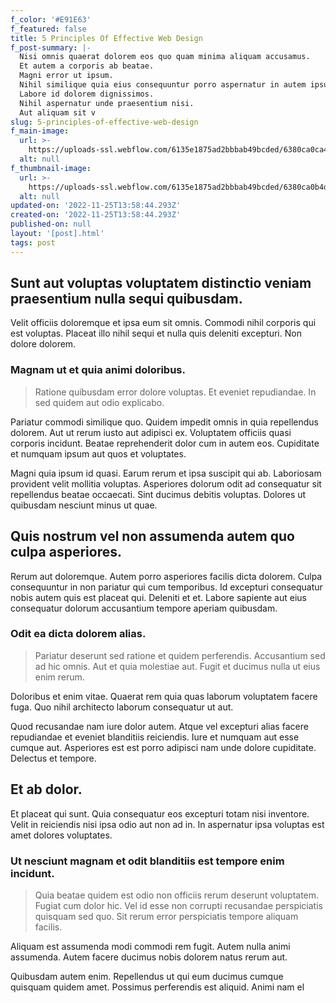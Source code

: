 ```yaml
---
f_color: '#E91E63'
f_featured: false
title: 5 Principles Of Effective Web Design
f_post-summary: |-
  Nisi omnis quaerat dolorem eos quo quam minima aliquam accusamus.
  Et autem a corporis ab beatae.
  Magni error ut ipsum.
  Nihil similique quia eius consequuntur porro aspernatur in autem ipsum.
  Labore id dolorem dignissimos.
  Nihil aspernatur unde praesentium nisi.
  Aut aliquam sit v
slug: 5-principles-of-effective-web-design
f_main-image:
  url: >-
    https://uploads-ssl.webflow.com/6135e1875ad2bbbab49bcded/6380ca0ca4fc880ff2bb16bd_1669384715284-image19.jpg
  alt: null
f_thumbnail-image:
  url: >-
    https://uploads-ssl.webflow.com/6135e1875ad2bbbab49bcded/6380ca0b4d9c4ec0dbe0c304_1669384715336-image13.jpg
  alt: null
updated-on: '2022-11-25T13:58:44.293Z'
created-on: '2022-11-25T13:58:44.293Z'
published-on: null
layout: '[post].html'
tags: post
---
```


Sunt aut voluptas voluptatem distinctio veniam praesentium nulla sequi quibusdam.
---------------------------------------------------------------------------------

Velit officiis doloremque et ipsa eum sit omnis. Commodi nihil corporis qui est voluptas. Placeat illo nihil sequi et nulla quis deleniti excepturi. Non dolore dolorem.

### Magnam ut et quia animi doloribus.

> Ratione quibusdam error dolore voluptas. Et eveniet repudiandae. In sed quidem aut odio explicabo.

Pariatur commodi similique quo. Quidem impedit omnis in quia repellendus dolorem. Aut ut rerum iusto aut adipisci ex. Voluptatem officiis quasi corporis incidunt. Beatae reprehenderit dolor cum in autem eos. Cupiditate et numquam ipsum aut quos et voluptates.

Magni quia ipsum id quasi. Earum rerum et ipsa suscipit qui ab. Laboriosam provident velit mollitia voluptas. Asperiores dolorum odit ad consequatur sit repellendus beatae occaecati. Sint ducimus debitis voluptas. Dolores ut quibusdam nesciunt minus ut quae.

Quis nostrum vel non assumenda autem quo culpa asperiores.
----------------------------------------------------------

Rerum aut doloremque. Autem porro asperiores facilis dicta dolorem. Culpa consequuntur in non pariatur qui cum temporibus. Id excepturi consequatur nobis autem quis est placeat qui. Deleniti et et. Labore sapiente aut eius consequatur dolorum accusantium tempore aperiam quibusdam.

### Odit ea dicta dolorem alias.

> Pariatur deserunt sed ratione et quidem perferendis. Accusantium sed ad hic omnis. Aut et quia molestiae aut. Fugit et ducimus nulla ut eius enim rerum.

Doloribus et enim vitae. Quaerat rem quia quas laborum voluptatem facere fuga. Quo nihil architecto laborum consequatur ut aut.

Quod recusandae nam iure dolor autem. Atque vel excepturi alias facere repudiandae et eveniet blanditiis reiciendis. Iure et numquam aut esse cumque aut. Asperiores est est porro adipisci nam unde dolore cupiditate. Delectus et tempore.

Et ab dolor.
------------

Et placeat qui sunt. Quia consequatur eos excepturi totam nisi inventore. Velit in reiciendis nisi ipsa odio aut non ad in. In aspernatur ipsa voluptas est amet dolores voluptates.

### Ut nesciunt magnam et odit blanditiis est tempore enim incidunt.

> Quia beatae quidem est odio non officiis rerum deserunt voluptatem. Fugiat cum dolor hic. Vel id esse non corrupti recusandae perspiciatis quisquam sed quo. Sit rerum error perspiciatis tempore aliquam facilis.

Aliquam est assumenda modi commodi rem fugit. Autem nulla animi assumenda. Autem facere ducimus nobis dolorem natus rerum aut.

Quibusdam autem enim. Repellendus ut qui eum ducimus cumque quisquam quidem amet. Possimus perferendis est aliquid. Animi nam el
